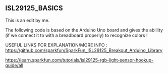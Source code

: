 ISL29125_BASICS
-------

This is an edit by me.

The following code is based on the Arduino Uno board and gives the abillity (if we connect it to with a breadboard properly) to recognize colors !

USEFUL LINKS FOR EXPLANATION/MORE INFO : https://github.com/sparkfun/SparkFun_ISL29125_Breakout_Arduino_Library

https://learn.sparkfun.com/tutorials/isl29125-rgb-light-sensor-hookup-guide/all
